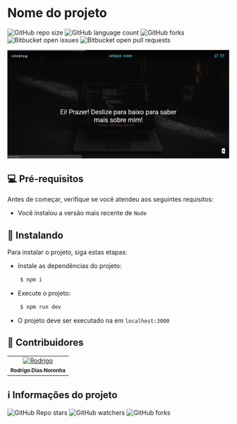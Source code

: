 
# Nome do projeto

<!---Esses são exemplos. Veja https://shields.io para outras pessoas ou para personalizar este conjunto de escudos. Você pode querer incluir dependências, status do projeto e informações de licença aqui--->

![GitHub repo size](https://img.shields.io/github/repo-size/rodrigodiasnoronha/rdn?style=for-the-badge)
![GitHub language count](https://img.shields.io/github/languages/count/rodrigodiasnoronha/rdn?style=for-the-badge)
![GitHub forks](https://img.shields.io/github/forks/rodrigodiasnoronha/rdn?style=for-the-badge)
![Bitbucket open issues](https://img.shields.io/bitbucket/issues/rodrigodiasnoronha/rdn?style=for-the-badge)
![Bitbucket open pull requests](https://img.shields.io/bitbucket/pr-raw/rodrigodiasnoronha/rdn?style=for-the-badge)

<img 
    src="https://raw.githubusercontent.com/rodrigodiasnoronha/rdn/master/screenshots/screenshot.PNG" alt="exemplo imagem"
/>

## 💻 Pré-requisitos

Antes de começar, verifique se você atendeu aos seguintes requisitos:
<!---Estes são apenas requisitos de exemplo. Adicionar, duplicar ou remover conforme necessário--->
* Você instalou a versão mais recente de `Node`

## 🚀 Instalando

Para instalar o projeto, siga estas etapas:

- Instale as dependências do projeto:

```bash
    $ npm i
```
- Execute o projeto:

```bash
    $ npm run dev
```

- O projeto deve ser executado na em `localhost:3000`

## 🌈 Contribuidores<br>

<table>
  <tr>
    <td align="center">
      <a href="#">
        <img src="https://avatars.githubusercontent.com/u/63525765" width="100px;" alt="Rodrigo"/><br>
        <sub>
          <b>Rodrigo Dias Noronha</b>
        </sub>
      </a>
    </td>
  </tr>
</table>

## ℹ️ Informações do projeto

![GitHub Repo stars](https://img.shields.io/github/stars/rodrigodiasnoronha/rdn?style=for-the-badge)
![GitHub watchers](https://img.shields.io/github/watchers/rodrigodiasnoronha/rdn?style=for-the-badge)
![GitHub forks](https://img.shields.io/github/forks/rodrigodiasnoronha/rdn?style=for-the-badge)